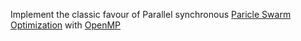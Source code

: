 Implement the classic favour of Parallel synchronous [Paricle Swarm Optimization](https://zh.wikipedia.org/wiki/%E7%B2%92%E5%AD%90%E7%BE%A4%E4%BC%98%E5%8C%96) with [OpenMP](https://zh.wikipedia.org/zh-tw/OpenMP)
